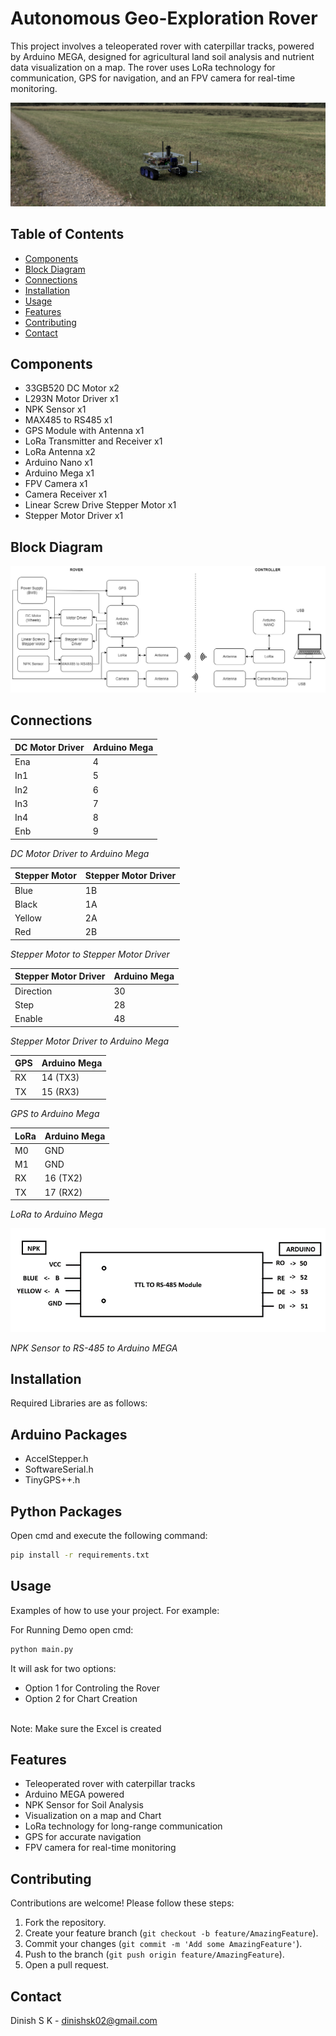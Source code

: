 # Autonomous Geo-Exploration Rover
This project involves a teleoperated rover with caterpillar tracks, powered by Arduino MEGA, designed for agricultural land soil analysis and nutrient data visualization on a map. The rover uses LoRa technology for communication, GPS for navigation, and an FPV camera for real-time monitoring.

![Rover in action](Media/Rendered%20Images/Wide.png)



## Table of Contents
- [Components ](#components)
- [Block Diagram](#block-diagram)
- [Connections](#Connections)
- [Installation](#installation)
- [Usage](#usage)
- [Features](#features)
- [Contributing](#contributing)
- [Contact](#contact)



## Components
- 33GB520 DC Motor x2
- L293N Motor Driver x1
- NPK Sensor x1
- MAX485 to RS485 x1 
- GPS Module with Antenna x1
- LoRa Transmitter and Receiver x1
- LoRa Antenna x2
- Arduino Nano x1
- Arduino Mega x1
- FPV Camera x1
- Camera Receiver x1
- Linear Screw Drive Stepper Motor x1
- Stepper Motor Driver x1

## Block Diagram
![Block Diagram](Media/Block%20Diagram.png)

## Connections


| DC Motor Driver | Arduino Mega | 
|--------------|--------------|
| Ena | 4 |
| In1 | 5 |
| In2 |	6|
| In3 |	7|
| In4 |	8|
| Enb |	9|

*DC Motor Driver to Arduino Mega*

|Stepper Motor	|Stepper Motor Driver|
|---------|-----------|
|Blue	| 1B|
|Black	| 1A|
|Yellow	| 2A|
|Red	| 2B|

*Stepper Motor to Stepper Motor Driver*


|Stepper Motor Driver|	Arduino Mega|
|----------|---------|
|Direction|	30|
|Step	|28|
|Enable|	48|

*Stepper Motor Driver to Arduino Mega*

|GPS	|Arduino Mega|
|-----|----------|
|RX	| 14 (TX3)|
|TX|	15 (RX3)|

*GPS to Arduino Mega*

|LoRa	|Arduino Mega|
|--------|----------|
|M0|	GND|
|M1|	GND|
|RX|	16 (TX2)|
|TX|	17 (RX2)|

*LoRa to Arduino Mega*

![NPK Interfaceing](Media/NPKSensorConnection.png)

*NPK Sensor to RS-485 to Arduino MEGA*

## Installation
Required Libraries are as follows:

Arduino Packages
----
- AccelStepper.h
- SoftwareSerial.h
- TinyGPS++.h

Python Packages
----
Open cmd and execute the following command:
```bash
pip install -r requirements.txt
```

## Usage

Examples of how to use your project. For example:

For Running Demo open cmd:

```python
python main.py
```
It will ask for two options:
- Option 1 for Controling the Rover
- Option 2 for Chart Creation
<br/>
Note: Make sure the Excel is created

## Features

- Teleoperated rover with caterpillar tracks
- Arduino MEGA powered
- NPK Sensor for Soil Analysis
- Visualization on a map and Chart
- LoRa technology for long-range communication
- GPS for accurate navigation
- FPV camera for real-time monitoring

## Contributing

Contributions are welcome! Please follow these steps:

1. Fork the repository.
2. Create your feature branch (`git checkout -b feature/AmazingFeature`).
3. Commit your changes (`git commit -m 'Add some AmazingFeature'`).
4. Push to the branch (`git push origin feature/AmazingFeature`).
5. Open a pull request.



## Contact

Dinish S K - [dinishsk02@gmail.com](mailto:your.email@example.com)
